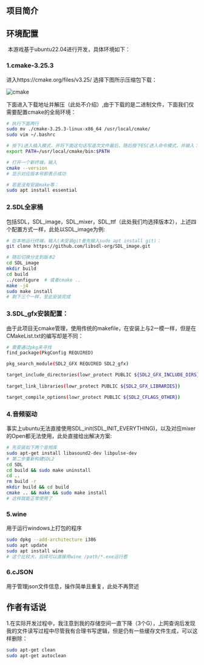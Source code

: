 

## 项目简介



## 环境配置

​	本游戏基于ubuntu22.04进行开发，具体环境如下：

### 1.cmake-3.25.3

进入https://cmake.org/files/v3.25/
选择下图所示压缩包下载：

![cmake](/home/whx/图片/截图/cmake.png)

下面进入下载地址并解压（此处不介绍）,由于下载的是二进制文件，下面我们仅需要配置cmake的全局环境：

```bash
# 执行下面两行
sudo mv ./cmake-3.25.3-linux-x86_64 /usr/local/cmake/
sudo vim ~/.bashrc

# 按下i进入插入模式，并将下面这句话写道次文件最后，随后按下ESC进入命令模式，并输入：wq退出（":"也要输入）
export PATH=/usr/local/cmake/bin:$PATH

# 打开一个新终端，输入
cmake --version
# 显示对应版本号即表示成功

# 若是没有安装make等：
sudo apt install essential
```

### 2.SDL全家桶

包括SDL，SDL_image，SDL_mixer，SDL_ttf（此处我们均选择版本2），上述四个配置方式一样，此处以SDL_image为例:

```bash
# 在本地运行终端，输入(未安装git者先输入sudo apt install git)：
git clone https://github.com/libsdl-org/SDL_image.git

# 随后切换分支到版本2
cd SDL_image
mkdir build
cd build
../configure  # 或者cmake ..
make -j4
sudo make install
# 剩下三个一样，至此安装完成
```

### 3.SDL_gfx安装配置：

​	由于此项目无cmake管理，使用传统的makefile，在安装上与2一模一样，但是在CMakeList.txt的编写却是不同：

```bash
# 需要通过pkg来寻找
find_package(PkgConfig REQUIRED)

pkg_search_module(SDL2_GFX REQUIRED SDL2_gfx)

target_include_directories(lowr_protect PUBLIC ${SDL2_GFX_INCLUDE_DIRS})
    
target_link_libraries(lowr_protect PUBLIC ${SDL2_GFX_LIBRARIES})

target_compile_options(lowr_protect PUBLIC ${SDL2_CFLAGS_OTHER})
```

### 4.音频驱动

​	事实上ubuntu无法直接使用SDL_init(SDL_INIT_EVERYTHING)，以及对应mixer的Open都无法使用，此处直接给出解决方案:

```bash
# 先安装如下两个音频库
sudo apt-get install libasound2-dev libpulse-dev
# 第二步重新构建SDL2
cd SDL
cd build && sudo make uninstall
cd ..
rm build -r
mkdir build && cd build
cmake .. && make && sudo make install
# 这样就能正常使用了
```

### 5.wine

用于运行windows上打包的程序

```bash
sudo dpkg --add-architecture i386
sudo apt update
sudo apt install wine
# 这个比较大，后续可以直接用wine /path/*.exe运行惹
```

### 6.cJSON

用于管理json文件信息，操作简单且重复，此处不再赘述

## 作者有话说

1.在实际开发过程中，我注意到我的存储空间一直下降（3个G），上网查询后发现我的文件读写过程中尽管我有合理书写逻辑，但是仍有一些缓存文件生成，可以这样删除：

```bash
sudo apt-get clean
sudo apt-get autoclean
```
